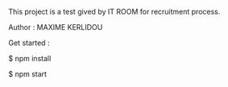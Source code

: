 This project is a test gived by IT ROOM for recruitment process.

Author : MAXIME KERLIDOU

Get started : 

$ npm install

$ npm start 

